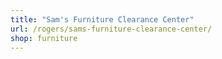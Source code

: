 ```yaml
---
title: "Sam's Furniture Clearance Center"
url: /rogers/sams-furniture-clearance-center/
shop: furniture
---
```

